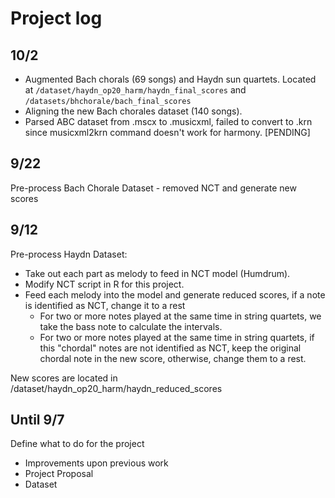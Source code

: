 # Project log
## 10/2
- Augmented Bach chorals (69 songs) and Haydn sun quartets.
Located at
`/dataset/haydn_op20_harm/haydn_final_scores` and `/datasets/bhchorale/bach_final_scores`
- Aligning the new Bach chorales dataset (140 songs). 
- Parsed ABC dataset from .mscx to .musicxml, failed to convert to .krn since musicxml2krn command doesn't work for harmony. [PENDING]
## 9/22
Pre-process Bach Chorale Dataset - removed NCT and generate new scores
## 9/12
Pre-process Haydn Dataset:
- Take out each part as melody to feed in NCT model (Humdrum).
- Modify NCT script in R for this project.
- Feed each melody into the model and generate reduced scores, if a note is identified as NCT, change it to a rest
    - For two or more notes played at the same time in string quartets, we take the bass note to calculate the intervals.
    - For two or more notes played at the same time in string quartets, if this "chordal" notes are not identified as NCT, keep the original chordal note in the new score, otherwise, change them to a rest.

New scores are located in /dataset/haydn_op20_harm/haydn_reduced_scores

## Until  9/7
Define what to do for the project 
- Improvements upon previous work
- Project Proposal
- Dataset